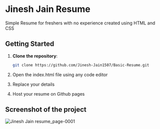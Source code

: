 # Jinesh Jain Resume
Simple Resume for freshers with no experience created using HTML and CSS

## Getting Started

1. **Clone the repository**:
   ```bash
   git clone https://github.com/Jinesh-Jain1507/Basic-Resume.git

2. Open the index.html file using any code editor

3. Replace your details

4. Host your resume on Github pages

## Screenshot of the project

![Jinesh Jain resume_page-0001](https://github.com/Jinesh-Jain1507/Basic-Resume/assets/141109236/daa0b0c3-6a01-44dc-928e-6e60b554681e)
